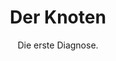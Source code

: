 ---
title:  "Der Knoten"
subtitle: "Die erste Diagnose."
summary: "Stefan ertastet einen Knoten und geht damit zum Hausarzt. Im Arztbrief wird später stehen: 'Nachweis zweier pathologisch vergrößerter Lymphknoten rechts axilär'. Mehr Infos auf https://www.anfaengerkrebs.de"
filename_prefix: "Folge_01"
duration: "00:11:32"
publication_date: 2020-01-30
---